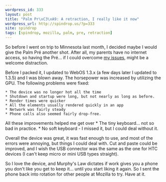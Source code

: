 ```yaml
---
wordpress_id: 333
layout: post
title: "Palm Pr\xC3\xA9: A retraction, I really like it now"
wordpress_url: http://spindrop.us/?p=333
site: spindrop
tags: [spindrop, mozilla, palm, pre, retraction]
---
```

So before I went on trip to Minnesota last month, I decided maybe I would give the Palm Pré another shot.  After all, my parents have no internet access, so having the Pré... if I could overcome [my issues](/2009/11/19/palm-pre-always-hot/), might be a welcome distraction.

Before I packed it, I updated to WebOS 1.3.x (a few days later I updated to 1.3.5) and I was blown away.  The horsepower was increased by utilizing the GPU.  The following problems were fixed:

	* The device was no longer hot all the time
	* Shutdown and startup were long, but not nearly as long as before.
	* Render times were quicker
	* All the elements usually rendered quickly in an app
	* Network was fairly steady
	* Phone calls also seemed fairly drop-free.

All these improvements helped me get over
	* The tiny keyboard... not so bad in practice.
	* No soft keyboard - I missed it, but I could deal without it.

Overall the device was great, it was fast enough to use, and most of the errors were annoying, but things I could deal with.  Cut and paste could be improved, and I wish the USB connector was the same as the one for HTC devices (I can't keep micro or mini USB types straight).

So I love the device, and Murphy's Law dictates if work gives you a phone you don't like you get to keep it... until you start liking it again.  So I sent the phone back into rotation for other people at Mozilla to try.  Have at it.
